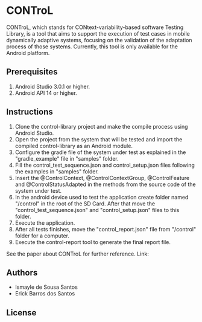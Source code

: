 # CONTroL

CONTroL, which stands for CONtext-variability-based software Testing Library, is a tool that aims to support the execution of test cases in mobile dynamically adaptive systems, focusing on the validation of the adaptation process of those systems. Currently, this tool is only available for the Android platform.

## Prerequisites
1. Android Studio 3.0.1 or higher.
2. Android API 14 or higher.

## Instructions
1. Clone the control-library project and make the compile process using Android Studio.
2. Open the project from the system that will be tested and import the compiled control-library as an Android module.
3. Configure the gradle file of the system under test as explained in the "gradle_example" file in "samples" folder.
4. Fill the control_test_sequence.json and control_setup.json files following the examples in "samples" folder.
5. Insert the @ControlContext, @ControlContextGroup, @ControlFeature and @ControlStatusAdapted in the methods from the source code of the system under test.
6. In the android device used to test the application create folder named "/control" in the root of the SD Card. After that move the "control_test_sequence.json" and "control_setup.json" files to this folder.
7. Execute the application.
8. After all tests finishes, move the "control_report.json" file from "/control" folder for a computer.
9. Execute the control-report tool to generate the final report file.

See the paper about CONTroL for further reference. Link:

## Authors
* Ismayle de Sousa Santos
* Erick Barros dos Santos

## License